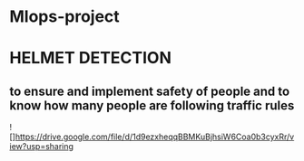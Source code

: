 # Mlops-project
# HELMET DETECTION 
## to ensure and implement safety of people and to know how many people are following traffic rules

![]https://drive.google.com/file/d/1d9ezxheqqBBMKuBjhsiW6Coa0b3cyxRr/view?usp=sharing




